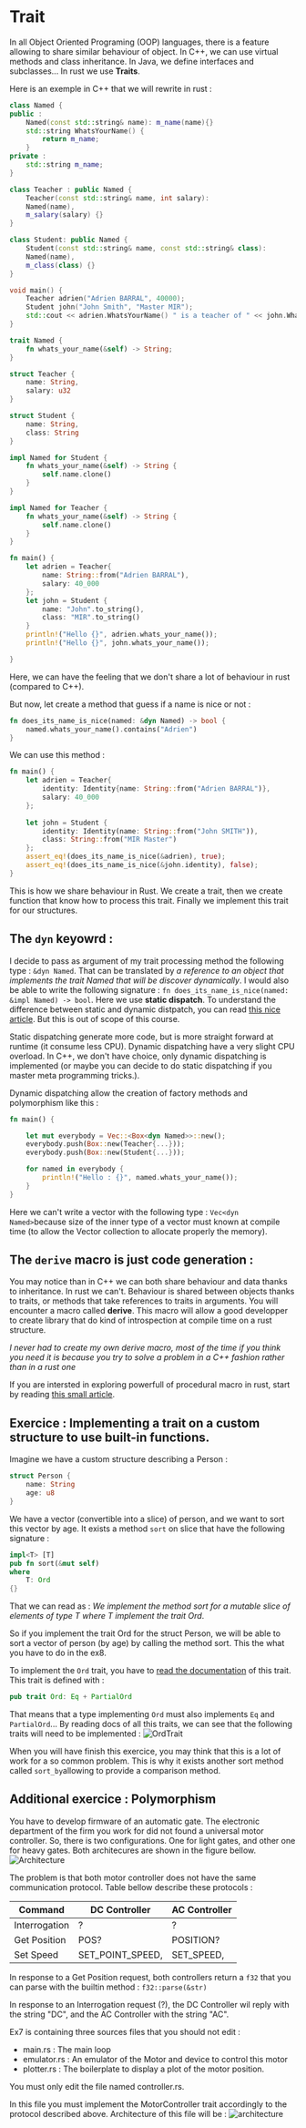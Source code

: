 # Trait

In all Object Oriented Programing (OOP) languages, there is a feature allowing to share similar behaviour of object. In C++, we can use virtual methods and class inheritance. In Java, we define interfaces and subclasses... In rust we use **Traits**.

Here is an exemple in C++ that we will rewrite in rust : 

```c++
class Named {
public :
    Named(const std::string& name): m_name(name){}
    std::string WhatsYourName() {
        return m_name;
    }
private :
    std::string m_name;
}

class Teacher : public Named {
    Teacher(const std::string& name, int salary):
    Named(name),
    m_salary(salary) {}
}

class Student: public Named {
    Student(const std::string& name, const std::string& class):
    Named(name),
    m_class(class) {}
}

void main() {
    Teacher adrien("Adrien BARRAL", 40000);
    Student john("John Smith", "Master MIR");
    std::cout << adrien.WhatsYourName() " is a teacher of " << john.WhatsYourName() << std::endl;
}
```

```rust
trait Named {
    fn whats_your_name(&self) -> String;
}

struct Teacher {
    name: String,
    salary: u32
}

struct Student {
    name: String,
    class: String
}

impl Named for Student {
    fn whats_your_name(&self) -> String {
        self.name.clone()
    }
}

impl Named for Teacher {
    fn whats_your_name(&self) -> String {
        self.name.clone()
    }
}

fn main() {
    let adrien = Teacher{
        name: String::from("Adrien BARRAL"),
        salary: 40_000
    };
    let john = Student {
        name: "John".to_string(),
        class: "MIR".to_string()
    }
    println!("Hello {}", adrien.whats_your_name());
    println!("Hello {}", john.whats_your_name());

}
```

Here, we can have the feeling that we don't share a lot of behaviour in rust (compared to C++).

But now, let create a method that guess if a name is nice or not : 

```rust
fn does_its_name_is_nice(named: &dyn Named) -> bool {
    named.whats_your_name().contains("Adrien")
}
```

We can use this method : 

```rust
fn main() {
    let adrien = Teacher{
        identity: Identity{name: String::from("Adrien BARRAL")},
        salary: 40_000
    };
    
    let john = Student {
        identity: Identity(name: String::from("John SMITH")),
        class: String::from("MIR Master")
    };
    assert_eq!(does_its_name_is_nice(&adrien), true);
    assert_eq!(does_its_name_is_nice(&john.identity), false);
}
```

This is how we share behaviour in Rust. We create a trait, then we create function that know how to process this trait. Finally we implement this trait for our structures.

## The `dyn` keyowrd :

I decide to pass as argument of my trait processing method the following type : `&dyn Named`. That can be translated by *a reference to an object that implements the trait Named that will be discover dynamically*.
I would also be able to write the following signature :  `fn does_its_name_is_nice(named: &impl Named) -> bool`. Here we use **static dispatch**. To understand the difference between static and dynamic distpatch, you can read [this nice article](https://www.cs.brandeis.edu/~cs146a/rust/doc-02-21-2015/book/static-and-dynamic-dispatch.html). But this is out of scope of this course.

Static dispatching generate more code, but is more straight forward at runtime (it consume less CPU). Dynamic dispatching have a very slight CPU overload. In C++, we don't have choice, only dynamic dispatching is implemented (or maybe you can decide to do static dispatching if you master meta programming tricks.).

Dynamic dispatching allow the creation of factory methods and polymorphism like this : 

```rust
fn main() {

    let mut everybody = Vec::<Box<dyn Named>>::new();
    everybody.push(Box::new(Teacher{...}));
    everybody.push(Box::new(Student{...}));

    for named in everybody {
        println!("Hello : {}", named.whats_your_name());
    }
}
```

Here we can't write a vector with the following type : ```Vec<dyn Named>```because size of the inner type of a vector must known at compile time (to allow the Vector collection to allocate properly the memory).

## The `derive` macro is just code generation :

You may notice than in C++ we can both share behaviour and data thanks to inheritance. In rust we can't. Behaviour is shared between objects thanks to traits, or methods that take references to traits in arguments. You will encounter a macro called **derive**. This macro will allow a good developper to create library that do kind of introspection at compile time on a rust structure.

*I never had to create my own derive macro, most of the time if you think you need it is because you try to solve a problem in a C++ fashion rather than in a rust one*

If you are intersted in exploring powerfull of procedural macro in rust, start by reading [this small article](https://web.mit.edu/rust-lang_v1.25/arch/amd64_ubuntu1404/share/doc/rust/html/book/first-edition/procedural-macros.html).

## Exercice : Implementing a trait on a custom structure to use built-in functions.
Imagine we have a custom structure describing a Person : 
```rust
struct Person {
    name: String
    age: u8
}
```

We have a vector (convertible into a slice) of person, and we want to sort this vector by age. It exists a method ```sort``` on slice that have the following signature :
```rust
impl<T> [T]
pub fn sort(&mut self)
where
    T: Ord
{}
```
That we can read as : *We implement the method sort for a mutable slice of elements of type T where T implement the trait Ord*.

So if you implement the trait Ord for the struct Person, we will be able to sort a vector of person (by age) by calling the method sort. This the what you have to do in the ex8.

To implement the ```Ord``` trait, you have to [read the documentation](https://doc.rust-lang.org/std/cmp/trait.Ord.html) of this trait. This trait is defined with : 
```rust
pub trait Ord: Eq + PartialOrd
```
That means that a type implementing ```Ord``` must also implements ```Eq``` and ```PartialOrd```... By reading docs of all this traits, we can see that the following traits will need to be implemented : 
![OrdTrait](./images/OrdTrait.png)

When you will have finish this exercice, you may think that this is a lot of work for a so common problem.
This is why it exists another sort method called ```sort_by```allowing to provide a comparison method.

## Additional exercice : Polymorphism

You have to develop firmware of an automatic gate. The electronic department of the firm you work for did not found a universal motor controller. So, there is two configurations. One for light gates, and other one for heavy gates. Both architecures are shown in the figure bellow.
![Architecture](./images/AutomaticGate.drawio.png)

The problem is that both motor controller does not have the same communication protocol. Table bellow describe these protocols : 

|Command|DC Controller|AC Controller|
| ----- | ----------- | ----------- |
| Interrogation | ? | ? | 
| Get Position | POS? | POSITION? |
| Set Speed | SET_POINT_SPEED,<f32> | SET_SPEED,<f32> |

In response to a Get Position request, both controllers return a ```f32``` that you can parse with the builtin method : ```f32::parse(&str)```

In response to an Interrogation request (?), the DC Controller wil reply with the string "DC", and the AC Controller with the string "AC".

Ex7 is containing three sources files that you should not edit : 
* main.rs : The main loop
* emulator.rs : An emulator of the Motor and device to control this motor
* plotter.rs : The boilerplate to display a plot of the motor position.

You must only edit the file named controller.rs.

In this file you must implement the MotorController trait accordingly to the protocol described above. Architecture of this file will be : 
![architecture](./images/ControllersSTA.png)



